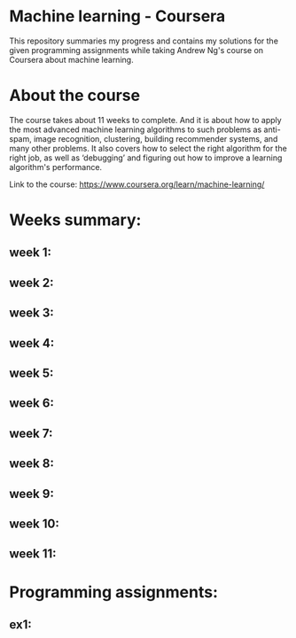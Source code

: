 # Machine learning - Coursera

This repository summaries my progress and contains my solutions for the given programming assignments while taking Andrew Ng's course on Coursera about machine learning.

# About the course

The course takes about 11 weeks to complete. And it is about how to apply the most advanced machine learning algorithms to such problems as anti-spam, image recognition, clustering, building recommender systems, and many other problems. It also covers how to select the right algorithm for the right job, as well as ‘debugging’ and figuring out how to improve a learning algorithm's performance.

Link to the course: https://www.coursera.org/learn/machine-learning/

# Weeks summary:

## week 1:

## week 2:

## week 3:

## week 4:

## week 5:

## week 6:

## week 7:

## week 8:

## week 9:

## week 10:

## week 11:

# Programming assignments:

## ex1:
    